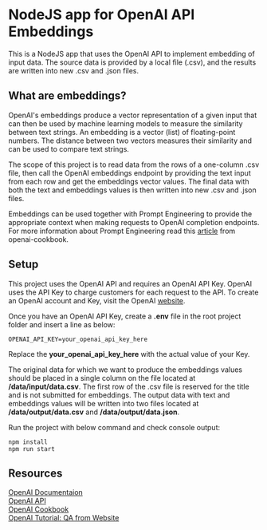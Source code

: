 # NodeJS app for OpenAI API Embeddings
This is a NodeJS app that uses the OpenAI API to implement embedding of input data. The source data is provided by a local file (.csv), and the results are written into new .csv and .json files.  

## What are embeddings?
OpenAI's embeddings produce a vector representation of a given input that can then be used by machine learning models to measure the similarity between text strings. An embedding is a vector (list) of floating-point numbers. The distance between two vectors measures their similarity and can be used to compare text strings.  

The scope of this project is to read data from the rows of a one-column .csv file, then call the OpenAI embeddings endpoint by providing the text input from each row and get the embeddings vector values. The final data with both the text and embeddings values is then written into new .csv and .json files.  

Embeddings can be used together with Prompt Engineering to provide the appropriate context when making requests to OpenAI completion endpoints.  
For more information about Prompt Engineering read this [article](https://github.com/openai/openai-cookbook/blob/main/examples/Question_answering_using_embeddings.ipynb?utm_source=frontendfresh&utm_medium=email&utm_campaign=customizing-an-openai-chatbot-with-embeddings) from openai-cookbook.  

## Setup
This project uses the OpenAI API and requires an OpenAI API Key. OpenAI uses the API Key to charge customers for each request to the API. To create an OpenAI account and Key, visit the OpenAI [website](https://platform.openai.com/overview).  

Once you have an OpenAI API Key, create a **.env** file in the root project folder and insert a line as below:

```OPENAI_API_KEY=your_openai_api_key_here```  

Replace the **your_openai_api_key_here** with the actual value of your Key.  

The original data for which we want to produce the embeddings values should be placed in a single column on the file located at **/data/input/data.csv**. The first row of the .csv file is reserved for the title and is not submitted for embeddings. The output data with text and embeddings values will be written into two files located at **/data/output/data.csv** and **/data/output/data.json**.  

Run the project with below command and check console output:  

```npm install```  
```npm run start```  

## Resources
[OpenAI Documentaion](https://platform.openai.com/docs/guides/embeddings/what-are-embeddings)  
[OpenAI API](https://platform.openai.com/docs/api-reference/embeddings)  
[OpenAI Cookbook](https://github.com/openai/openai-cookbook)  
[OpenAI Tutorial: QA from Website](https://platform.openai.com/docs/tutorials/web-qa-embeddings)  